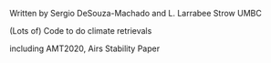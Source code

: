 Written by Sergio DeSouza-Machado and L. Larrabee Strow
UMBC

(Lots of) Code to do climate retrievals

including AMT2020, Airs Stability Paper

